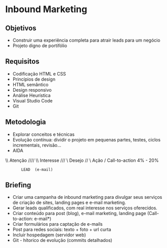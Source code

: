 
# Inbound Marketing

## Objetivos
- Construir uma experiência completa para atrair leads para um negócio
- Projeto digno de portifólio

## Requisitos
- Codificação HTML e CSS
- Princípios de design
- HTML semântico 
- Design responsivo
- Análise Heurística
- Visual Studio Code
- Git

## Metodologia
- Explorar conceitos e técnicas
- Evolução contínua: dividir o projeto em pequenas partes, testes, ciclos incrementais, revisão...
- AIDA

\\\\       Atenção      ////
  \\\     Interesse    ///
    \\      Desejo    //
      \     Ação     /            Call-to-action 4% - 20%

           LEAD  (e-mail)

## Briefing
- Criar uma campanha de inbound marketing para divulgar seus serviços de criação de sites, landing pages e e-mail marketing.
- Gerar leads qualificados, com real interesse nos serviços oferecidos.
- Criar conteúdo para post (blog), e-mail marketing, landing page (Call-to-action: e-mail*)
- Criar formulários para captação de e-mails
- Post para redes sociais: texto + foto + url curta
- Incluir hospedagem (servidor web)  
- Git - hítorico de evolução (commits detalhados)      